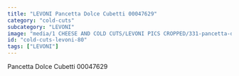 ```yaml
---
title: "LEVONI Pancetta Dolce Cubetti 00047629"
category: "cold-cuts"
subcategory: "LEVONI"
image: "media/1 CHEESE AND COLD CUTS/LEVONI PICS CROPPED/331-pancetta-dolce-cubetti-00047629.jpg"
id: "cold-cuts-levoni-80"
tags: ["LEVONI"]
---
```


Pancetta Dolce Cubetti 00047629
